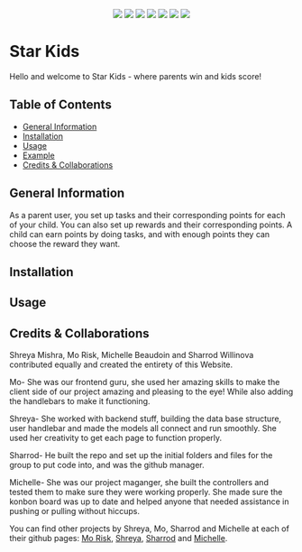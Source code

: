 <p align="center">
    <img src="https://img.shields.io/badge/Javascript-yellow" />
    <img src="https://img.shields.io/badge/express-orange" />
    <img src="https://img.shields.io/badge/Sequelize-blue"  />
    <img src="https://img.shields.io/badge/mySQL-blue"  />
    <img src="https://img.shields.io/badge/dotenv-green" />
    <img src="https://img.shields.io/badge/node.js-blue"/>
    <img src="https://img.shields.io/badge/handlebars-red"/>

</p>

# Star Kids
Hello and welcome to Star Kids - where parents win and kids score!

## Table of Contents
- [General Information](#general-information)
- [Installation](#installation)
- [Usage](#usage)
- [Example](#example)
- [Credits & Collaborations](#Credits&Collaborations)



## General Information
As a parent user, you set up tasks and their corresponding points for each of your child. You can also set up rewards and their corresponding points. 
A child can earn points by doing tasks, and with enough points they can choose the reward they want.

## Installation
<!-- First the user needs to install npm packages ```npm -i```, which should come with sequelize, mysql, and cloudinary. 
The user needs to make sure to use mysql to get the db set and run the seeds ```npm run seed```. -->


## Usage
<!-- The user must make sure to run mysql to get the db and tables. Once this is done the user needs to run the seeds and get the server up and listening. From here the user can create or login to an account. After you have logged in you may add children, tasks, and stars to their profile page.User has the ability to add or remove children, tasks, and once a task is completed then add a star!

## Example
![The basic table structure.](./public/images/table_structure.png)
![This is the home page.](public/images/HomePg.png)
![This is the kid's profile page.](public/images/kidProfile.png)
![This is the group profile page.](public/images/groupProfile.png)
![This is the user profile page.](public/images/userProfile.png)
![This is the login page.](public/images/loginPg.png)

github- https://github.com/swnova/starKids.git
heroku- https://starkids-app.herokuapp.com/ -->


## Credits & Collaborations

  Shreya Mishra, Mo Risk, Michelle Beaudoin and Sharrod Willinova contributed equally and created the entirety of this Website. 


  Mo- She was our frontend guru, she used her amazing skills to make the client side of our project amazing and pleasing to the eye! While also adding the handlebars to make it functioning.

  Shreya- She worked with backend stuff, building the data base structure, user handlebar and made the models all connect and run smoothly. She used her creativity to get each page to function properly.

  Sharrod- He built the repo and set up the initial folders and files for the group to put code into, and was the github manager.

  Michelle- She was our project maganger, she built the controllers and tested them to make sure they were working properly. She made sure the konbon board was up to date and helped anyone that needed assistance in pushing or pulling without hiccups.
 
 You can find other projects by Shreya, Mo, Sharrod and Michelle at each of their github pages: [Mo Risk](https://github.com/morisky78), [Shreya](https://github.com/shreyamishra9618), [Sharrod](https://github.com/swnova) and 
 [Michelle](https://github.com/mfarrell23).
